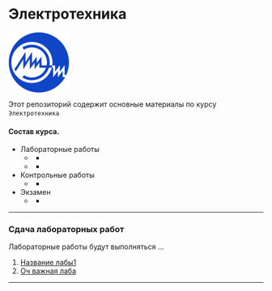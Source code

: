 # Электротехника  
<img src="./images/miet_logo.png" height='120' align="center"/>
          
Этот репозиторий содержит основные материалы по курсу `Электротехника`

#### Состав курса.  
* Лабораторные работы 
    * -
    * -
* Контрольные работы
    * -
* Экзамен
    * -

---
### Сдача лабораторных работ

Лабораторные работы будут выполняться ...

1. [Название лабы1](https://ru.wikipedia.org/wiki/%D0%AD%D0%BB%D1%82%D0%B5%D1%85)
2. [Оч важная лаба](./Labs/Lab_2/README.MD)

---
